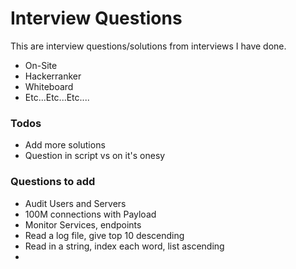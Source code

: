 # Interview Questions

This are interview questions/solutions from interviews I have done. 

  - On-Site
  - Hackerranker
  - Whiteboard
  - Etc...Etc...Etc....


### Todos

 - Add more solutions
 - Question in script vs on it's onesy
 
 ### Questions to add
 
 - Audit Users and Servers
 - 100M connections with Payload
 - Monitor Services, endpoints
 - Read a log file, give top 10 descending
 - Read in a string, index each word, list ascending
 - 
